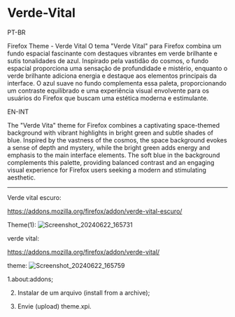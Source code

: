 # Verde-Vital

PT-BR

Firefox Theme - Verde Vital
O tema "Verde Vital" para Firefox combina um fundo espacial fascinante com destaques vibrantes em verde brilhante e sutis tonalidades de azul. Inspirado pela vastidão do cosmos, o fundo espacial proporciona uma sensação de profundidade e mistério, enquanto o verde brilhante adiciona energia e destaque aos elementos principais da interface. O azul suave no fundo complementa essa paleta, proporcionando um contraste equilibrado e uma experiência visual envolvente para os usuários do Firefox que buscam uma estética moderna e estimulante.

EN-INT

The "Verde Vita" theme for Firefox combines a captivating space-themed background with vibrant highlights in bright green and subtle shades of blue. Inspired by the vastness of the cosmos, the space background evokes a sense of depth and mystery, while the bright green adds energy and emphasis to the main interface elements. The soft blue in the background complements this palette, providing balanced contrast and an engaging visual experience for Firefox users seeking a modern and stimulating aesthetic.

-----

Verde vital escuro:

https://addons.mozilla.org/firefox/addon/verde-vital-escuro/

Theme(1):
![Screenshot_20240622_165731](https://github.com/DionatanFelipe/Verde-Vital/assets/122566200/3b3079f5-241d-4c96-b573-ad6faee43679)


verde vital:

https://addons.mozilla.org/firefox/addon/verde-vital/

theme:
![Screenshot_20240622_165759](https://github.com/DionatanFelipe/Verde-Vital/assets/122566200/51972911-e59e-47a9-8ed4-c2a2f0716efb)


1.about:addons;

2. Instalar de um arquivo (install from a archive);
  
3. Envie (upload) theme.xpi.

